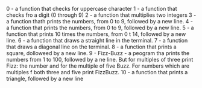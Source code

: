 0 - a function that checks for uppercase character
1 - a function that checks fro a digit (0 through 9)
2 - a function that multiplies two integers
3 - a function thath prints the numbers, from 0 to 9, followed by a new line.
4 - a function that prints the numbers, from 0 to 9, followed by a new line.
5 - a function that prints 10 times the numbers, from 0 t 14, followed by a new line.
6 - a function that draws a straight line in the terminal.
7 - a function that draws a diagonal line on the terminal.
8 - a function that prints a square, dolloweed by a new line.
9 - Fizz-Buzz - a peogram tha prints the numbers from 1 to 100, followed by a ne line. But for multiples of three print Fizz: the number and for the multiple of five Buzz. For numbers which are multiples f both three and five print FizzBuzz.
10 - a function that prints a triangle, followed by a new line
